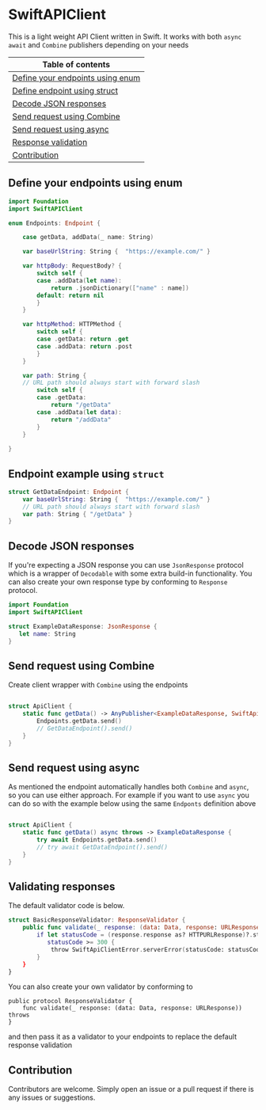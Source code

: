 # SwiftAPIClient
This is a light weight API Client written in Swift. It works with both `async await` and `Combine` publishers depending on your needs
  
| Table of contents |
| --- |
| [Define your endpoints using enum](#enum-endpoints) |
| [Define endpoint using struct](#struct-endpoint) |
| [Decode JSON responses](#decode-json) |
| [Send request using Combine](#send-combine) |
| [Send request using async](#send-async) |
| [Response validation](#response-validation) |
| [Contribution](#contribution) |


<a name="enum-endpoints"/>

## Define your endpoints using enum

```swift
import Foundation
import SwiftAPIClient

enum Endpoints: Endpoint {

    case getData, addData(_ name: String)

    var baseUrlString: String {  "https://example.com/" }

    var httpBody: RequestBody? {
        switch self {
        case .addData(let name):
            return .jsonDictionary(["name" : name])
        default: return nil
        }
    }

    var httpMethod: HTTPMethod {
        switch self {
        case .getData: return .get
        case .addData: return .post
        }
    }

    var path: String {
    // URL path should always start with forward slash
        switch self {
        case .getData:
            return "/getData"
        case .addData(let data):
            return "/addData"
        }
    }
    
}
```

<a name="struct-endpoint"/>

## Endpoint example using `struct`

```swift
struct GetDataEndpoint: Endpoint {
    var baseUrlString: String {  "https://example.com/" }
    // URL path should always start with forward slash
    var path: String { "/getData" }
}
```

<a name="decode-json"/>

## Decode JSON responses

If you're expecting a JSON response you can use `JsonResponse` protocol which is a wrapper of `Decodable` with some extra build-in functionality. You can also create your own response type by conforming to `Response` protocol.

 ```swift
import Foundation
import SwiftAPIClient

struct ExampleDataResponse: JsonResponse {
    let name: String
}
 ```

<a name="send-combine"/>

## Send request using Combine

Create client wrapper with `Combine` using the endpoints

```swift

struct ApiClient {
    static func getData() -> AnyPublisher<ExampleDataResponse, SwiftApiClientError> {
        Endpoints.getData.send() 
        // GetDataEndpoint().send()
    }
}

```

<a name="send-async"/>

## Send request using async

As mentioned the endpoint automatically handles both `Combine` and `async`, so you can use either approach.
For example if you want to use `async` you can do so with the example below using the same `Endponts` definition above

```swift

struct ApiClient {
    static func getData() async throws -> ExampleDataResponse {
        try await Endpoints.getData.send() 
        // try await GetDataEndpoint().send()
    }
}

```

<a name="response-validation"/>

## Validating responses

The default validator code is below.

```swift
struct BasicResponseValidator: ResponseValidator {
    public func validate(_ response: (data: Data, response: URLResponse)) throws {
        if let statusCode = (response.response as? HTTPURLResponse)?.statusCode,
           statusCode >= 300 {
            throw SwiftApiClientError.serverError(statusCode: statusCode, payload: response.data)
        }
    }
}
```

You can also create your own validator by conforming to 
```
public protocol ResponseValidator {
    func validate(_ response: (data: Data, response: URLResponse)) throws
}
```
and then pass it as a validator to your endpoints to replace the default response validation

<a name="contribution"/>

## Contribution

Contributors are welcome.
Simply open an issue or a pull request if there is any issues or suggestions.
